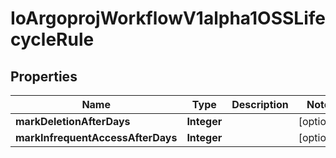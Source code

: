 

# IoArgoprojWorkflowV1alpha1OSSLifecycleRule


## Properties

Name | Type | Description | Notes
------------ | ------------- | ------------- | -------------
**markDeletionAfterDays** | **Integer** |  |  [optional]
**markInfrequentAccessAfterDays** | **Integer** |  |  [optional]



